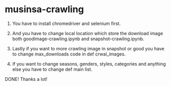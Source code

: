 # musinsa-crawling

1. You have to install chromedriver and selenium first.
   
2. And you have to change local location which store the download image both goodimage-crawling.ipynb and snapshot-crawling.ipynb.
 
3. Lastly if you want to more crawling image in snapshot or good you have to change max_downloads code in def crwal_images.

4. If you want to change seasons, genders, styles, categories and anything else you have to change def main list.
   
DONE! Thanks a lot!
